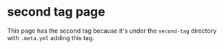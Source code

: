 # second tag page

This page has the second tag because it's under the `second-tag` directory with `.meta.yml` adding this tag.
